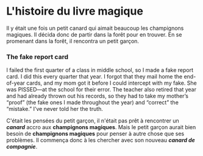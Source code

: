 # L'histoire du livre magique
Il y était une fois un petit canard qui aimait beaucoup les champignons magiques.
Il décida donc de partir dans la forêt pour en trouver.
En se promenant dans la forêt, il rencontra un petit garçon.

### The fake report card

I failed the first quarter of a class in middle school, so I made a fake report card. I did this every quarter that year. I forgot that they mail home the end-of-year cards, and my mom got it before I could intercept with my fake. She was PISSED—at the school for their error. The teacher also retired that year and had already thrown out his records, so they had to take my mother’s “proof” (the fake ones I made throughout the year) and “correct” the “mistake.” I’ve never told her the truth.

C'était les pensées du petit garçon, il n'était pas prêt à rencontrer un ***canard*** accro aux **champignons magiques**. Mais le petit garçon aurait bien besoin de **champignons magiques** pour penser à autre chose que ses problèmes. Il commença donc à les chercher avec son nouveau ***canard de compagnie***.